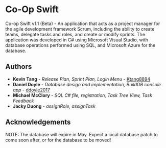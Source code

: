# Co-Op Swift

Co-op Swift v1.1 (Beta) - An application that acts as a project manager for the agile development framework Scrum, including the ability to create teams, delegate tasks and roles, and create or modify sprints. The application was developed in C# using Microsoft Visual Studio, with database operations performed using SQL, and Microsoft Azure for the database. 

## Authors

* **Kevin Tang** - *Release Plan, Sprint Plan, Login Menu* - [Ktang8894](https://github.com/Ktang8894)
* **Daniel Doyle** - *Database design and implementation, BuildDB console app* - [ddoyle2017](https://github.com/ddoyle2017)
* **Michael McClory** - *SQL C# file, registration, Task Tree View, Task Feedback*
* **Jacky Duong** - *assignRole, assignTask*

## Acknowledgements

NOTE: The database will expire in May. Expect a local database patch to come soon after, or for the database to be moved!


